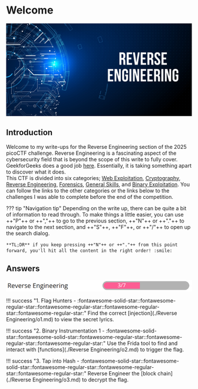 # Welcome

![Group photo](./img/misc/reverse.jpg)

## Introduction

Welcome to my write-ups for the Reverse Engineering section of the 2025 picoCTF challenge. Reverse Engineering is a fascinating aspect of the cybersecurity field that is beyond the scope of this write to fully cover. GeekforGeeks does a good job [here](https://www.geeksforgeeks.org/what-is-reverse-engineering-technique-in-cybersecurity/). Essentially, it is taking something apart to discover what it does. <br/>
This CTF is divided into six categories; [Web Exploitation](./webexploit.md), [Cryptography](./cryptography.md), [Reverse Engineering](./reverse.md), [Forensics](./forensics.md), [General Skills](./general.md), and [Binary Exploitation](./binary.md). You can follow the links to the other categories or the links below to the challenges I was able to complete before the end of the competition.<br/>

??? tip "Navigation tip"
    Depending on the write up, there can be quite a bit of information to read through. To make things a little easier, you can use ++"P"++ or ++","++ to go to the previous section, ++"N"++ or ++"."++ to navigate to the next section, and ++"S"++, ++"F"++, or ++"/"++ to open up the search dialog.

    **TL;DR** if you keep pressing ++"N"++ or ++"."++ from this point forward, you'll hit all the content in the right order! :smile:

## Answers

![Group photo](./img/misc/reverse-progress-tracker.png)<br/>

!!! success "1. Flag Hunters - :fontawesome-solid-star::fontawesome-regular-star::fontawesome-regular-star::fontawesome-regular-star::fontawesome-regular-star:"
    Find the correct [injection](./Reverse Engineering/o1.md) to view the secret lyrics.

!!! success "2. Binary Instrumentation 1 - :fontawesome-solid-star::fontawesome-solid-star::fontawesome-regular-star::fontawesome-regular-star::fontawesome-regular-star:"
    Use the Frida tool to find and interact with [functions](./Reverse Engineering/o2.md) to trigger the flag.

!!! success "3. Tap into Hash - :fontawesome-solid-star::fontawesome-solid-star::fontawesome-regular-star::fontawesome-regular-star::fontawesome-regular-star:"
    Reverse Engineer the [block chain](./Reverse Engineering/o3.md) to decrypt the flag.
